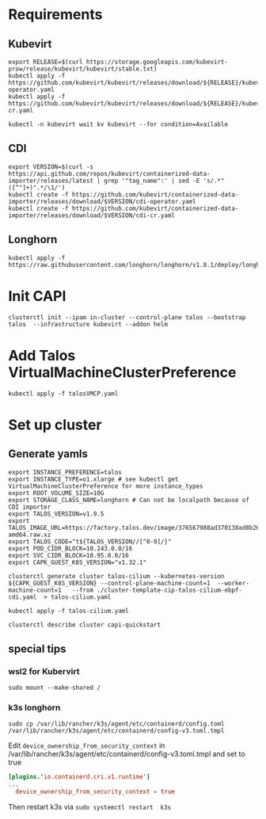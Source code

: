 # Requirements

## Kubevirt 

```shell
export RELEASE=$(curl https://storage.googleapis.com/kubevirt-prow/release/kubevirt/kubevirt/stable.txt)
kubectl apply -f https://github.com/kubevirt/kubevirt/releases/download/${RELEASE}/kubevirt-operator.yaml
kubectl apply -f https://github.com/kubevirt/kubevirt/releases/download/${RELEASE}/kubevirt-cr.yaml

kubectl -n kubevirt wait kv kubevirt --for condition=Available
```

## CDI

```shell
export VERSION=$(curl -s https://api.github.com/repos/kubevirt/containerized-data-importer/releases/latest | grep '"tag_name":' | sed -E 's/.*"([^"]+)".*/\1/')
kubectl create -f https://github.com/kubevirt/containerized-data-importer/releases/download/$VERSION/cdi-operator.yaml
kubectl create -f https://github.com/kubevirt/containerized-data-importer/releases/download/$VERSION/cdi-cr.yaml
```

## Longhorn

```shell
kubectl apply -f https://raw.githubusercontent.com/longhorn/longhorn/v1.8.1/deploy/longhorn.yaml
```

# Init CAPI

```shell
clusterctl init --ipam in-cluster --control-plane talos --bootstrap talos  --infrastructure kubevirt --addon helm
```

# Add Talos VirtualMachineClusterPreference

```shell
kubectl apply -f talosVMCP.yaml     
```

# Set up cluster

## Generate yamls

```shell
export INSTANCE_PREFERENCE=talos
export INSTANCE_TYPE=o1.xlarge # see kubectl get VirtualMachineClusterPreference for more instance_types
export ROOT_VOLUME_SIZE=10G
export STORAGE_CLASS_NAME=longhorn # Can not be localpath because of CDI importer
export TALOS_VERSION=v1.9.5
export TALOS_IMAGE_URL=https://factory.talos.dev/image/376567988ad370138ad8b2698212367b8edcb69b5fd68c80be1f2ec7d603b4ba/v1.9.5/openstack-amd64.raw.xz
export TALOS_CODE="t${TALOS_VERSION//[^0-9]/}"
export POD_CIDR_BLOCK=10.243.0.0/16
export SVC_CIDR_BLOCK=10.95.0.0/16
export CAPK_GUEST_K8S_VERSION="v1.32.1"

clusterctl generate cluster talos-cilium --kubernetes-version ${CAPK_GUEST_K8S_VERSION} --control-plane-machine-count=1  --worker-machine-count=1   --from ./cluster-template-cip-talos-cilium-ebpf-cdi.yaml  > talos-cilium.yaml
```

```shell
kubectl apply -f talos-cilium.yaml
```

```shell
clusterctl describe cluster capi-quickstart
```

## special tips

### wsl2 for Kubervirt
```
sudo mount --make-shared /
```

### k3s longhorn

```
sudo cp /var/lib/rancher/k3s/agent/etc/containerd/config.toml /var/lib/rancher/k3s/agent/etc/containerd/config-v3.toml.tmpl 
```

Edit `device_ownership_from_security_context` in /var/lib/rancher/k3s/agent/etc/containerd/config-v3.toml.tmpl and set to true

```toml
[plugins.'io.containerd.cri.v1.runtime']
...
  device_ownership_from_security_context = true
```

Then restart k3s via `sudo systemctl restart  k3s`
